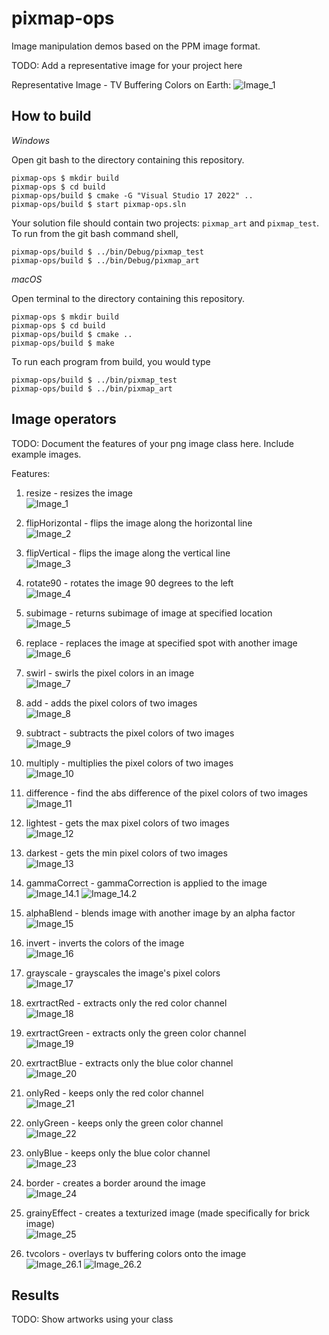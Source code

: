 # pixmap-ops

Image manipulation demos based on the PPM image format.

TODO: Add a representative image for your project here

Representative Image - TV Buffering Colors on Earth:
![Image_1](images/earth-tv-colors.png)

## How to build

*Windows*

Open git bash to the directory containing this repository.

```
pixmap-ops $ mkdir build
pixmap-ops $ cd build
pixmap-ops/build $ cmake -G "Visual Studio 17 2022" ..
pixmap-ops/build $ start pixmap-ops.sln
```

Your solution file should contain two projects: `pixmap_art` and `pixmap_test`.
To run from the git bash command shell, 

```
pixmap-ops/build $ ../bin/Debug/pixmap_test
pixmap-ops/build $ ../bin/Debug/pixmap_art
```

*macOS*

Open terminal to the directory containing this repository.

```
pixmap-ops $ mkdir build
pixmap-ops $ cd build
pixmap-ops/build $ cmake ..
pixmap-ops/build $ make
```

To run each program from build, you would type

```
pixmap-ops/build $ ../bin/pixmap_test
pixmap-ops/build $ ../bin/pixmap_art
```

## Image operators

TODO: Document the features of your png image class here. Include example images.

Features:
1. resize - resizes the image  
![Image_1](images/earth-200-300.png)

2. flipHorizontal - flips the image along the horizontal line  
![Image_2](images/earth-flip.png)

3. flipVertical - flips the image along the vertical line  
![Image_3](images/earth-vertical-flip.png)

4. rotate90 - rotates the image 90 degrees to the left  
![Image_4](images/earth-rotate90.png)

5. subimage - returns subimage of image at specified location  
![Image_5](images/earth-subimage.png)

6. replace - replaces the image at specified spot with another image  
![Image_6](images/earth-blend-0.5.png)

7. swirl - swirls the pixel colors in an image  
![Image_7](images/bear-swirl.png)

8. add - adds the pixel colors of two images  
![Image_8](images/feep-add.png)

9. subtract - subtracts the pixel colors of two images  
![Image_9](images/feep-subtract.png)

10. multiply - multiplies the pixel colors of two images  
![Image_10](images/feep-subtract.png)

11. difference - find the abs difference of the pixel colors of two images  
![Image_11](images/feep-difference.png)

12. lightest - gets the max pixel colors of two images  
![Image_12](images/feep-lightest.png)

13. darkest - gets the min pixel colors of two images  
![Image_13](images/feep-darkest.png)

14. gammaCorrect - gammaCorrection is applied to the image  
![Image_14.1](images/earth-gamma-0.6.png)
![Image_14.2](images/earth-gamma-2.2.png)  

15. alphaBlend - blends image with another image by an alpha factor  
![Image_15](images/earth-blend-0.5.png)  

16. invert - inverts the colors of the image  
![Image_16](images/bear-invert.png)

17. grayscale - grayscales the image's pixel colors  
![Image_17](images/earth-grayscale.png)

18. exrtractRed - extracts only the red color channel  
![Image_18](images/friends-extract-red.png)

19. exrtractGreen - extracts only the green color channel  
![Image_19](images/friends-extract-green.png)

20. exrtractBlue - extracts only the blue color channel  
![Image_20](images/friends-extract-blue.png)

21. onlyRed - keeps only the red color channel  
![Image_21](images/friends-only-red.png)

22. onlyGreen - keeps only the green color channel  
![Image_22](images/friends-only-green.png)

23. onlyBlue - keeps only the blue color channel  
![Image_23](images/friends-only-blue.png)

24. border - creates a border around the image  
![Image_24](images/flowers-border.png)

25. grainyEffect - creates a texturized image (made specifically for brick image)  
![Image_25](images/brick-texturized.png)

26. tvcolors - overlays tv buffering colors onto the image  
![Image_26.1](images/earth-tv-colors.png)
![Image_26.2](images/squishy-tv-colors.png)

## Results 

TODO: Show artworks using your class


